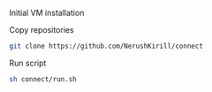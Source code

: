 Initial VM installation

Copy repositories

```bash
git clone https://github.com/NerushKirill/connect
```

Run script
```bash
sh connect/run.sh
```

